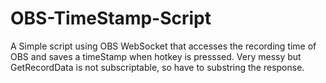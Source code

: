 # OBS-TimeStamp-Script
A Simple script using OBS WebSocket that accesses the recording time of OBS and saves a timeStamp when hotkey is presssed.
Very messy but GetRecordData is not subscriptable, so have to substring the response.
